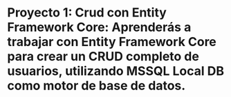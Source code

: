 # Proyecto 1: Crud con Entity Framework Core: Aprenderás a trabajar con Entity Framework Core para crear un CRUD completo de usuarios, utilizando MSSQL Local DB como motor de base de datos.
